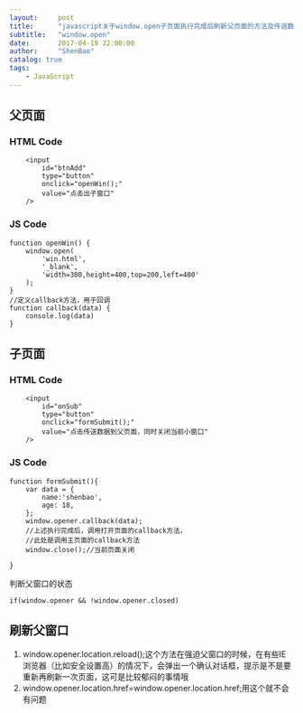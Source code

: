 ```yaml
---
layout:     post
title:      "javascript关于window.open子页面执行完成后刷新父页面的方法及传送数据给父页面"
subtitle:   "window.open"
date:       2017-04-19 22:00:00
author:     "ShenBao"
catalog: true
tags:
    - JavaScript
---
```



## 父页面

### HTML Code

```
    <input 
        id="btnAdd"
        type="button"
        onclick="openWin();"
        value="点击出子窗口"
    />
```
### JS Code
```
function openWin() {
    window.open(
        'win.html',
        '_blank',
        'width=300,height=400,top=200,left=400'
    );
}
//定义callback方法，用于回调
function callback(data) {
    console.log(data)
}

```

## 子页面

### HTML Code

```
    <input 
        id="onSub" 
        type="button"
        onclick="formSubmit();"
        value="点击传送数据到父页面，同时关闭当前小窗口" 
    />
```
### JS Code
```
function formSubmit(){
    var data = {
        name:'shenbao',
        age: 18,
    };
    window.opener.callback(data);
    //上述执行完成后，调用打开页面的callback方法，
    //此处是调用主页面的callback方法
    window.close();//当前页面关闭

}
```

判断父窗口的状态

```
if(window.opener && !window.opener.closed)
```


## 刷新父窗口

1. window.opener.location.reload();这个方法在强迫父窗口的时候，在有些IE浏览器（比如安全设置高）的情况下，会弹出一个确认对话框，提示是不是要重新再刷新一次页面，这可是比较郁闷的事情哦
2. window.opener.location.href=window.opener.location.href;用这个就不会有问题


